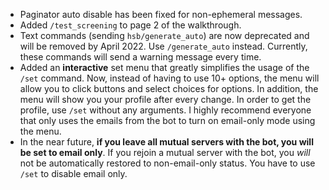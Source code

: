 - Paginator auto disable has been fixed for non-ephemeral messages.
- Added `/test_screening` to page 2 of the walkthrough.
- Text commands (sending `hsb/generate_auto`) are now deprecated and will be removed by April 2022. Use `/generate_auto` instead. Currently, these commands will send a warning message every time.
- Added an **interactive** set menu that greatly simplifies the usage of the `/set` command. Now, instead of having to use 10+ options, the menu will allow you to click buttons and select choices for options. In addition, the menu will show you your profile after every change. In order to get the profile, use `/set` without any arguments. I highly recommend everyone that only uses the emails from the bot to turn on email-only mode using the menu.
- In the near future, **if you leave all mutual servers with the bot, you will be set to email only**. If you rejoin a mutual server with the bot, you *will* not be automatically restored to non-email-only status. You have to use `/set` to disable email only.
